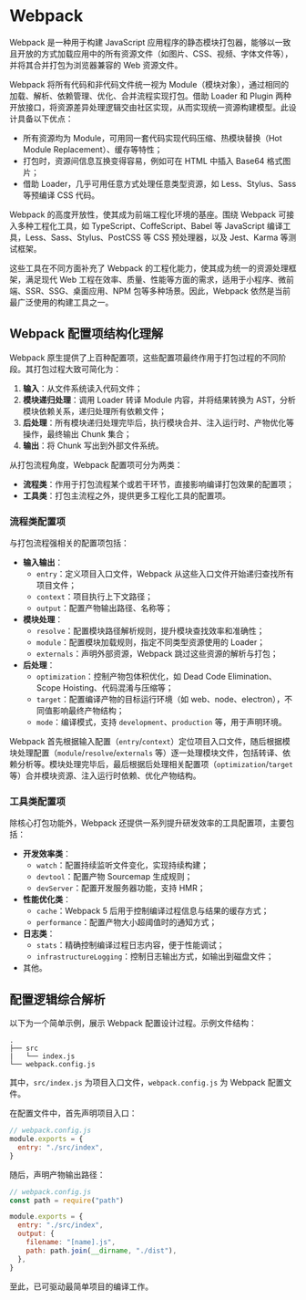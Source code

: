 # Webpack

Webpack 是一种用于构建 JavaScript 应用程序的静态模块打包器，能够以一致且开放的方式加载应用中的所有资源文件（如图片、CSS、视频、字体文件等），并将其合并打包为浏览器兼容的 Web 资源文件。

Webpack 将所有代码和非代码文件统一视为 Module（模块对象），通过相同的加载、解析、依赖管理、优化、合并流程实现打包。借助 Loader 和 Plugin 两种开放接口，将资源差异处理逻辑交由社区实现，从而实现统一资源构建模型。此设计具备以下优点：

- 所有资源均为 Module，可用同一套代码实现代码压缩、热模块替换（Hot Module Replacement）、缓存等特性；
- 打包时，资源间信息互换变得容易，例如可在 HTML 中插入 Base64 格式图片；
- 借助 Loader，几乎可用任意方式处理任意类型资源，如 Less、Stylus、Sass 等预编译 CSS 代码。

Webpack 的高度开放性，使其成为前端工程化环境的基座。围绕 Webpack 可接入多种工程化工具，如 TypeScript、CoffeScript、Babel 等 JavaScript 编译工具，Less、Sass、Stylus、PostCSS 等 CSS 预处理器，以及 Jest、Karma 等测试框架。

这些工具在不同方面补充了 Webpack 的工程化能力，使其成为统一的资源处理框架，满足现代 Web 工程在效率、质量、性能等方面的需求，适用于小程序、微前端、SSR、SSG、桌面应用、NPM 包等多种场景。因此，Webpack 依然是当前最广泛使用的构建工具之一。

## Webpack 配置项结构化理解

Webpack 原生提供了上百种配置项，这些配置项最终作用于打包过程的不同阶段。其打包过程大致可简化为：

1. **输入**：从文件系统读入代码文件；
2. **模块递归处理**：调用 Loader 转译 Module 内容，并将结果转换为 AST，分析模块依赖关系，递归处理所有依赖文件；
3. **后处理**：所有模块递归处理完毕后，执行模块合并、注入运行时、产物优化等操作，最终输出 Chunk 集合；
4. **输出**：将 Chunk 写出到外部文件系统。

从打包流程角度，Webpack 配置项可分为两类：

- **流程类**：作用于打包流程某个或若干环节，直接影响编译打包效果的配置项；
- **工具类**：打包主流程之外，提供更多工程化工具的配置项。

### 流程类配置项

与打包流程强相关的配置项包括：

- **输入输出**：
  - `entry`：定义项目入口文件，Webpack 从这些入口文件开始递归查找所有项目文件；
  - `context`：项目执行上下文路径；
  - `output`：配置产物输出路径、名称等；
- **模块处理**：
  - `resolve`：配置模块路径解析规则，提升模块查找效率和准确性；
  - `module`：配置模块加载规则，指定不同类型资源使用的 Loader；
  - `externals`：声明外部资源，Webpack 跳过这些资源的解析与打包；
- **后处理**：
  - `optimization`：控制产物包体积优化，如 Dead Code Elimination、Scope Hoisting、代码混淆与压缩等；
  - `target`：配置编译产物的目标运行环境（如 web、node、electron），不同值影响最终产物结构；
  - `mode`：编译模式，支持 `development`、`production` 等，用于声明环境。

Webpack 首先根据输入配置（`entry`/`context`）定位项目入口文件，随后根据模块处理配置（`module`/`resolve`/`externals` 等）逐一处理模块文件，包括转译、依赖分析等。模块处理完毕后，最后根据后处理相关配置项（`optimization`/`target` 等）合并模块资源、注入运行时依赖、优化产物结构。

### 工具类配置项

除核心打包功能外，Webpack 还提供一系列提升研发效率的工具配置项，主要包括：

- **开发效率类**：
  - `watch`：配置持续监听文件变化，实现持续构建；
  - `devtool`：配置产物 Sourcemap 生成规则；
  - `devServer`：配置开发服务器功能，支持 HMR；
- **性能优化类**：
  - `cache`：Webpack 5 后用于控制编译过程信息与结果的缓存方式；
  - `performance`：配置产物大小超阈值时的通知方式；
- **日志类**：
  - `stats`：精确控制编译过程日志内容，便于性能调试；
  - `infrastructureLogging`：控制日志输出方式，如输出到磁盘文件；
- 其他。

## 配置逻辑综合解析

以下为一个简单示例，展示 Webpack 配置设计过程。示例文件结构：

```text
.
├── src
|   └── index.js
└── webpack.config.js
```

其中，`src/index.js` 为项目入口文件，`webpack.config.js` 为 Webpack 配置文件。

在配置文件中，首先声明项目入口：

```js
// webpack.config.js
module.exports = {
  entry: "./src/index",
}
```

随后，声明产物输出路径：

```js
// webpack.config.js
const path = require("path")

module.exports = {
  entry: "./src/index",
  output: {
    filename: "[name].js",
    path: path.join(__dirname, "./dist"),
  },
}
```

至此，已可驱动最简单项目的编译工作。
